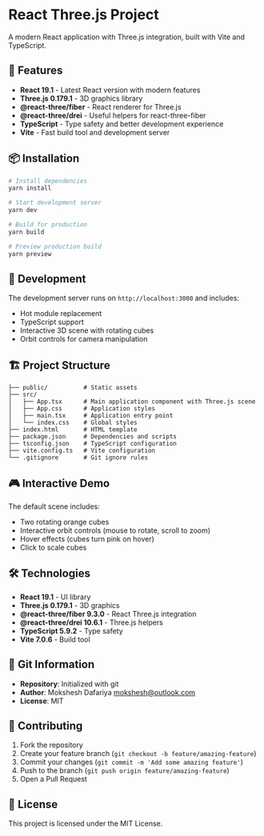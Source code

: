 # React Three.js Project

A modern React application with Three.js integration, built with Vite and TypeScript.

## 🚀 Features

- **React 19.1** - Latest React version with modern features
- **Three.js 0.179.1** - 3D graphics library
- **@react-three/fiber** - React renderer for Three.js
- **@react-three/drei** - Useful helpers for react-three-fiber
- **TypeScript** - Type safety and better development experience
- **Vite** - Fast build tool and development server

## 📦 Installation

```bash
# Install dependencies
yarn install

# Start development server
yarn dev

# Build for production
yarn build

# Preview production build
yarn preview
```

## 🎯 Development

The development server runs on `http://localhost:3000` and includes:

- Hot module replacement
- TypeScript support
- Interactive 3D scene with rotating cubes
- Orbit controls for camera manipulation

## 🏗️ Project Structure

```
├── public/          # Static assets
├── src/
│   ├── App.tsx      # Main application component with Three.js scene
│   ├── App.css      # Application styles
│   ├── main.tsx     # Application entry point
│   └── index.css    # Global styles
├── index.html       # HTML template
├── package.json     # Dependencies and scripts
├── tsconfig.json    # TypeScript configuration
├── vite.config.ts   # Vite configuration
└── .gitignore       # Git ignore rules
```

## 🎮 Interactive Demo

The default scene includes:
- Two rotating orange cubes
- Interactive orbit controls (mouse to rotate, scroll to zoom)
- Hover effects (cubes turn pink on hover)
- Click to scale cubes

## 🛠️ Technologies

- **React 19.1** - UI library
- **Three.js 0.179.1** - 3D graphics
- **@react-three/fiber 9.3.0** - React Three.js integration
- **@react-three/drei 10.6.1** - Three.js helpers
- **TypeScript 5.9.2** - Type safety
- **Vite 7.0.6** - Build tool

## 📝 Git Information

- **Repository**: Initialized with git
- **Author**: Mokshesh Dafariya <mokshesh@outlook.com>
- **License**: MIT

## 🤝 Contributing

1. Fork the repository
2. Create your feature branch (`git checkout -b feature/amazing-feature`)
3. Commit your changes (`git commit -m 'Add some amazing feature'`)
4. Push to the branch (`git push origin feature/amazing-feature`)
5. Open a Pull Request

## 📄 License

This project is licensed under the MIT License.
